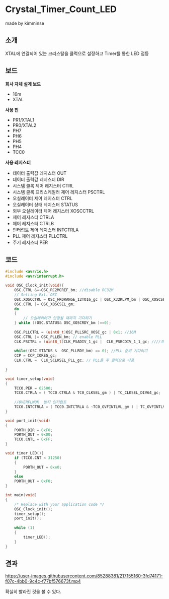 # Crystal_Timer_Count_LED

made by kimminse

## 소개

XTAL에 연결되어 있는 크리스탈을 클럭으로 설정하고 Timer를 통한 LED 점등

## 보드
**회사 자체 설계 보드**
- 16m
- XTAL

**사용 핀**
- PR1/XTAL1
- PR0/XTAL2 
- PH7
- PH6
- PH5
- PH4
- TCC0

**사용 레지스터**
- 데이터 출력값 레지스터 OUT
- 데이터 출력값 레지스터 DIR
- 시스템 클록 제어 레지스터 CTRL
- 시스템 클록 프리스케일러 제어 레지스터 PSCTRL
- 오실레이터 제어 레지스터 CTRL
- 오실레이터 상태 레지스터 STATUS
- 외부 오실레이터 제어 레지스터 XOSCCTRL
- 제어 레지스터 CTRLA
- 제어 레지스터 CTRLB
- 인터럽트 제어 레지스터 INTCTRLA
- PLL 제어 레지스터 PLLCTRL
- 주기 레지스터 PER

## 코드

```C
#include <avr/io.h>
#include <avr/interrupt.h>

void OSC_Clock_init(void){
	OSC.CTRL &=~OSC_RC2MCREF_bm; //disable RC32M
	// Setting Ext. OSC
	OSC.XOSCCTRL = OSC_FRQRANGE_12TO16_gc | OSC_X32KLPM_bm | OSC_XOSCSEL_XTAL_16KCLK_gc;
	OSC.CTRL |= OSC_XOSCSEL_gm;
	do
	{
		// 오실레이터가 안정될 때까지 기다리기
	} while ((OSC.STATUS& OSC_XOSCRDY_bm )==0);
	
	OSC.PLLCTRL = (uint8_t)OSC_PLLSRC_XOSC_gc | 0x1; //16M
	OSC.CTRL |= OSC_PLLEN_bm; // enable PLL
	CLK.PSCTRL = (uint8_t)CLK_PSADIV_1_gc |  CLK_PSBCDIV_1_1_gc; ////프리스케일러
	
	while((OSC.STATUS &  OSC_PLLRDY_bm) == 0); //PLL 준비 기다리기
	CCP = CCP_IOREG_gc;
	CLK.CTRL =  CLK_SCLKSEL_PLL_gc; // PLL을 주 클럭으로 사용
	
}

void timer_setup(void)
{
	TCC0.PER = 62500;
	TCC0.CTRLA = ( TCC0.CTRLA & TC0_CLKSEL_gm ) | TC_CLKSEL_DIV64_gc;
	
	//OVERFLWOK  방지 인터럽트
	TCC0.INTCTRLA = ( TCC0.INTCTRLA & ~TC0_OVFINTLVL_gm ) | TC_OVFINTLVL_MED_gc;
}

void port_init(void)
{
	PORTH_DIR = 0xF0;
	PORTH_OUT = 0x00;
	TCC0.CNTL = 0xFF;
}

void timer_LED(){
	if (TCC0.CNT < 31250)
	{
		PORTH_OUT = 0xe0;
	}
	else
	PORTH_OUT = 0xF0;
}

int main(void)
{
	/* Replace with your application code */
	OSC_Clock_init();
	timer_setup();
	port_init();
	
	while (1)
	{
		timer_LED();
	}
}
```
## 결과
https://user-images.githubusercontent.com/85288381/217155160-3fd74171-f07c-4bb0-9c4c-f77bf576673f.mp4

확실히 빨라진 것을 볼 수 있다.  